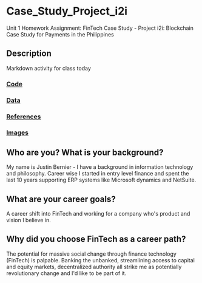 # Case_Study_Project_i2i
Unit 1 Homework Assignment: FinTech Case Study - Project i2i: Blockchain Case Study for Payments in the Philippines

## Description 
Markdown activity for class today

### [Code](./code)

### [Data](./data)

### [References](./references)

### [Images](./images)

## Who are you? What is your background?
My name is Justin Bernier - I have a background in information technology and philosophy.  Career wise I started in entry level finance and spent the last 10 years supporting ERP systems like Microsoft dynamics and NetSuite.


## What are your career goals?
A career shift into FinTech and working for a company who's product and vision I believe in.  

## Why did you choose FinTech as a career path?
The potential for massive social change through finance technology (FinTech) is palpable.  Banking the unbanked, streamlining access to capital and equity markets, decentralized authority all strike me as potentially revolutionary change and I'd like to be part of it.  